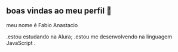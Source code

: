 ## boas vindas ao meu perfil 💙

meu nome é Fabio Anastacio

.estou estudando na Alura; 
.estou me desenvolvendo na linguagem JavaScript
.
